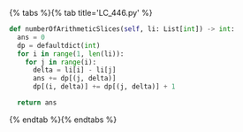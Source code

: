 {% tabs %}{% tab title='LC_446.py' %}

```py
def numberOfArithmeticSlices(self, li: List[int]) -> int:
  ans = 0
  dp = defaultdict(int)
  for i in range(1, len(li)):
    for j in range(i):
      delta = li[i] - li[j]
      ans += dp[(j, delta)]
      dp[(i, delta)] += dp[(j, delta)] + 1

  return ans
```

{% endtab %}{% endtabs %}
